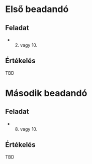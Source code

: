 # Első beadandó

## Feladat
* 2. vagy 10.

## Értékelés
TBD

# Második beadandó

## Feladat
* 8. vagy 10.

## Értékelés
TBD
